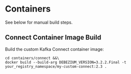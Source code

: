 # Containers
See below for manual build steps.

## Connect Container Image Build
Build the custom Kafka Connect container image:
```
cd containers/connect &&\
docker build --build-arg DEBEZIUM_VERSION=3.2.2.Final -t your_registry_namespace/my-custom-connect:2.3 .
```
